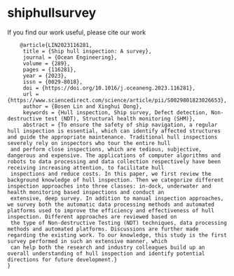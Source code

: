 # shiphullsurvey
If you find our work useful, please cite our work

        @article{LIN2023116281,
         title = {Ship hull inspection: A survey},
         journal = {Ocean Engineering},
         volume = {289},
         pages = {116281},
         year = {2023},
         issn = {0029-8018},
         doi = {https://doi.org/10.1016/j.oceaneng.2023.116281},
         url = {https://www.sciencedirect.com/science/article/pii/S0029801823026653},
         author = {Bosen Lin and Xinghui Dong},
         keywords = {Hull inspection, Ship survey, Defect detection, Non-destructive test (NDT), Structural health monitoring (SHM)},
         abstract = {To ensure the safety of ship navigation, a regular hull inspection is essential, which can identify affected structures and guide the appropriate maintenance. Traditional hull inspections severely rely on inspectors who tour the entire hull 
     and perform close inspections, which are tedious, subjective, dangerous and expensive. The applications of computer algorithms and robots to data processing and data collection respectively have been receiving increasing attention, to facilitate hull 
     inspections and reduce costs. In this paper, we first review the background knowledge of hull inspection. Then we categorize different inspection approaches into three classes: in-dock, underwater and health monitoring based inspections and conduct an 
     extensive, deep survey. In addition to manual inspection approaches, we survey both the automatic data processing methods and automated platforms used to improve the efficiency and effectiveness of hull inspection. Different approaches are reviewed based on 
     the type of Non-destructive Testing (NDT) techniques, data processing methods and automated platforms. Discussions are further made regarding the existing work. To our knowledge, this study is the first survey performed in such an extensive manner, which 
     can help both the research and industry colleagues build up an overall understanding of hull inspection and identify potential directions for future development.}
    }
